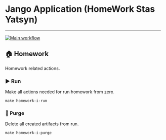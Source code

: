 # Jango Application (HomeWork Stas Yatsyn)

---
[![Main workflow](https://github.com/VichiesUA/homework__jango__stas_yatsyn/actions/workflows/main-workflow.yml/badge.svg)](https://github.com/VichiesUA/homework__jango__stas_yatsyn/actions/workflows/main-workflow.yml)

## 🏠 Homework

Homework related actions.

### ▶️ Run

Make all actions needed for run homework from zero.

```shell
make homework-i-run
```

### 🚮 Purge

Delete all created artifacts from run.

```shell
make homework-i-purge
```